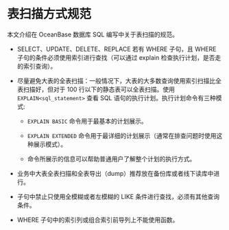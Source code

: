 # 表扫描方式规范

本文介绍在 OceanBase 数据库 SQL 编写中关于表扫描的规范。

* SELECT、UPDATE、DELETE、REPLACE 若有 WHERE 子句，且 WHERE 子句的条件必须使用索引进行查找（可以通过 explain 检查执行计划，是否走的索引查询）。

* 尽量避免大表的全表扫描：一般情况下，大表的大多数查询使用索引扫描比全表扫描好，但对于 100 行以下的静态表可以全表扫描。使用 `EXPLAIN<sql_statement>` 查看 SQL 语句的执行计划。执行计划命令有三种模式:

  * `EXPLAIN BASIC` 命令用于最基本的计划展示。

  * `EXPLAIN EXTENDED` 命令用于最详细的计划展示（通常在排查问题时使用这种展示模式）。

  * 命令所展示的信息可以帮助普通用户了解整个计划的执行方式。

* 业务中大表全表扫描和全表导出（dump）推荐放在备份库或者线下读库中进行。

* 子句中禁止只使用全模糊或者左模糊的 LIKE 条件进行查找，必须有其他查询条件。

* WHERE 子句中的索引列或组合索引前导列上不能使用函数。
